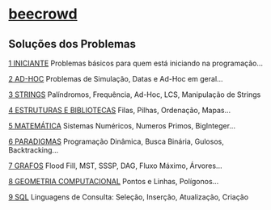 # [beecrowd](https://www.beecrowd.com.br)
## Soluções dos Problemas

[1 INICIANTE](/INICIANTE/) Problemas básicos para quem está iniciando na programação...

[2 AD-HOC](/AD-HOC/) Problemas de Simulação, Datas e Ad-Hoc em geral...

[3 STRINGS](/STRINGS/) Palíndromos, Frequência, Ad-Hoc, LCS, Manipulação de Strings

[4 ESTRUTURAS E BIBLIOTECAS](/ESTRUTURAS/) Filas, Pilhas, Ordenação, Mapas...

[5 MATEMÁTICA](/MATEMÁTICA/) Sistemas Numéricos, Numeros Primos, BigInteger...

[6 PARADIGMAS](/PARADIGMAS/) Programação Dinâmica, Busca Binária, Gulosos, Backtracking...

[7 GRAFOS]() Flood Fill, MST, SSSP, DAG, Fluxo Máximo, Árvores...

[8 GEOMETRIA COMPUTACIONAL](/GEOMETRIA/) Pontos e Linhas, Polígonos...

[9 SQL]() Linguagens de Consulta: Seleção, Inserção, Atualização, Criação
